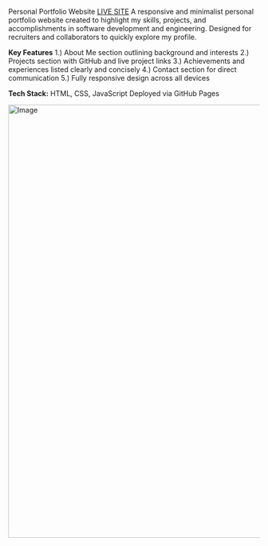 Personal Portfolio Website [LIVE SITE](https://dakshesh-sahu.github.io/Profile-Portfolio/)
A responsive and minimalist personal portfolio website created to highlight my skills, projects, and accomplishments in software development and engineering. Designed for recruiters and collaborators to quickly explore my profile.

**Key Features**
1.) About Me section outlining background and interests
2.) Projects section with GitHub and live project links
3.) Achievements and experiences listed clearly and concisely
4.) Contact section for direct communication
5.) Fully responsive design across all devices

**Tech Stack:**
HTML, CSS, JavaScript
Deployed via GitHub Pages

<img width="1912" height="867" alt="Image" src="https://github.com/user-attachments/assets/018f35ed-4763-45ca-91e2-9e6b364da396" />
